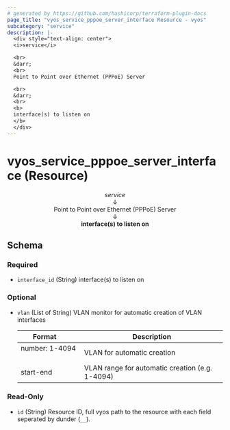 ```yaml
---
# generated by https://github.com/hashicorp/terraform-plugin-docs
page_title: "vyos_service_pppoe_server_interface Resource - vyos"
subcategory: "service"
description: |-
  <div style="text-align: center">
  <i>service</i>

  <br>
  &darr;
  <br>
  Point to Point over Ethernet (PPPoE) Server

  <br>
  &darr;
  <br>
  <b>
  interface(s) to listen on
  </b>
  </div>
---
```


# vyos_service_pppoe_server_interface (Resource)

<div style="text-align: center">
<i>service</i>

<br>
&darr;
<br>
Point to Point over Ethernet (PPPoE) Server

<br>
&darr;
<br>
<b>
interface(s) to listen on
</b>
</div>



<!-- schema generated by tfplugindocs -->
## Schema

### Required

- `interface_id` (String) interface(s) to listen on

### Optional

- `vlan` (List of String) VLAN monitor for automatic creation of VLAN interfaces

    |  Format &emsp; | Description  |
    |----------|---------------|
    |  number: 1-4094  &emsp; |  VLAN for automatic creation  |
    |  start-end  &emsp; |  VLAN range for automatic creation (e.g. 1-4094)  |

### Read-Only

- `id` (String) Resource ID, full vyos path to the resource with each field seperated by dunder (`__`).
